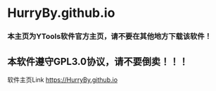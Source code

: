 # HurryBy.github.io
### 本主页为YTools软件官方主页，请不要在其他地方下载该软件！  
## 本软件遵守GPL3.0协议，请不要倒卖！！！  
软件主页Link https://HurryBy.github.io

